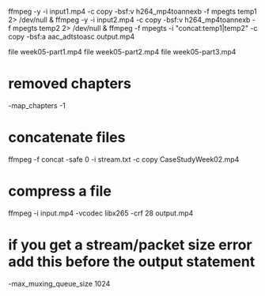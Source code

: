 ffmpeg -y -i input1.mp4 -c copy -bsf:v h264_mp4toannexb -f mpegts temp1 2> /dev/null & ffmpeg -y -i input2.mp4 -c copy -bsf:v h264_mp4toannexb -f mpegts temp2 2> /dev/null & ffmpeg -f mpegts -i "concat:temp1|temp2" -c copy -bsf:a aac_adtstoasc output.mp4


file week05-part1.mp4
file week05-part2.mp4
file week05-part3.mp4




# removed chapters
-map_chapters -1


# concatenate files
ffmpeg -f concat -safe 0 -i stream.txt -c copy CaseStudyWeek02.mp4



# compress a file
 ffmpeg -i input.mp4 -vcodec libx265 -crf 28 output.mp4


# if you get a stream/packet size error add this before the output statement
-max_muxing_queue_size 1024
